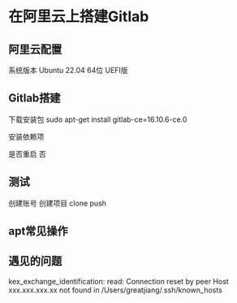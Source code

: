 # 在阿里云上搭建Gitlab

## 阿里云配置
系统版本
  Ubuntu 22.04 64位 UEFI版

## Gitlab搭建
下载安装包
  sudo apt-get install gitlab-ce=16.10.6-ce.0

安装依赖项

是否重启
  否

## 测试
创建账号
创建项目
clone
push


## apt常见操作

## 遇见的问题
kex_exchange_identification: read: Connection reset by peer
Host xxx.xxx.xxx.xx not found in /Users/greatjiang/.ssh/known_hosts
